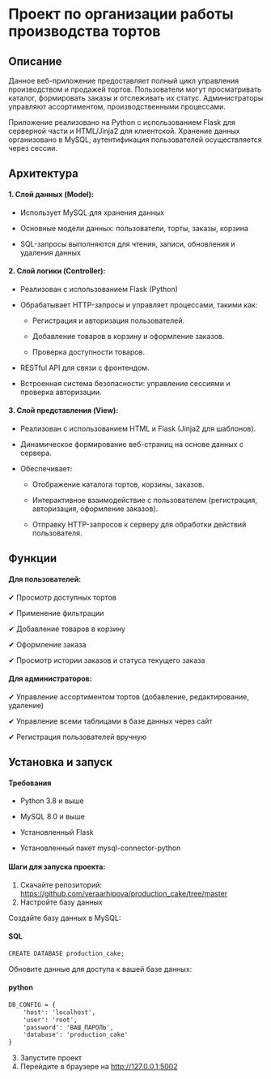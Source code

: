 # Проект по организации работы производства тортов
## Описание
Данное веб-приложение предоставляет полный цикл управления производством и продажей тортов. Пользователи могут просматривать каталог, формировать заказы и отслеживать их статус. Администраторы управляют ассортиментом, производственными процессами.

Приложение реализовано на Python с использованием Flask для серверной части и HTML/Jinja2 для клиентской. Хранение данных организовано в MySQL, аутентификация пользователей осуществляется через сессии.
## Архитектура

#### 1. Слой данных (Model):
- Использует MySQL для хранения данных <br>

- Основные модели данных: пользователи, торты, заказы, корзина <br>

- SQL-запросы выполняются для чтения, записи, обновления и удаления данных <br>


#### 2. Слой логики (Controller):
- Реализован с использованием Flask (Python) <br>

- Обрабатывает HTTP-запросы и управляет процессами, такими как: <br>

    - Регистрация и авторизация пользователей. <br>
    
    - Добавление товаров в корзину и оформление заказов. <br>
    
    - Проверка доступности товаров. <br>
    
- RESTful API для связи с фронтендом. <br>

- Встроенная система безопасности: управление сессиями и проверка авторизации. <br>

#### 3. Слой представления (View):
- Реализован с использованием HTML и Flask (Jinja2 для шаблонов). <br>

- Динамическое формирование веб-страниц на основе данных с сервера. <br>

- Обеспечивает: <br>

     - Отображение каталога тортов, корзины, заказов. <br>
     
     - Интерактивное взаимодействие с пользователем (регистрация, авторизация, оформление заказов). <br>
     
     - Отправку HTTP-запросов к серверу для обработки действий пользователя. <br>
     


## Функции

#### Для пользователей:
✔ Просмотр доступных тортов <br>

✔ Применение фильтрации <br>

✔ Добавление товаров в корзину <br>

✔ Оформление заказа <br>

✔ Просмотр истории заказов и статуса текущего заказа <br>

#### Для администраторов:
✔ Управление ассортиментом тортов (добавление, редактирование, удаление) <br>

✔ Управление всеми таблицами в базе данных через сайт <br>

✔ Регистрация пользователей вручную <br>

## Установка и запуск
#### Требования

- Python 3.8 и выше

- MySQL 8.0 и выше

- Установленный Flask

- Установленный пакет mysql-connector-python

#### Шаги для запуска проекта:

1. Скачайте репозиторий: https://github.com/veraarhipova/production_cake/tree/master  <br>
2. Настройте базу данных <br>

Создайте базу данных в MySQL:
#### **SQL**  
```markdown
CREATE DATABASE production_cake;
```

Обновите данные для доступа к вашей базе данных:
#### **python**  
```markdown
DB_CONFIG = {
    'host': 'localhost',
    'user': 'root',
    'password': 'ВАШ_ПАРОЛЬ',
    'database': 'production_cake'
}
```

3. Запустите проект <br>
4. Перейдите в браузере на http://127.0.0.1:5002 


